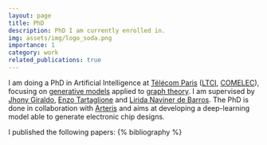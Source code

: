 ```yaml
---
layout: page
title: PhD
description: PhD I am currently enrolled in.
img: assets/img/logo_soda.png
importance: 1
category: work
related_publications: true
---
```


I am doing a PhD in Artificial Intelligence at [Télécom Paris](https://www.telecom-paris.fr/) ([LTCI](https://www.telecom-paris.fr/en/research/labs/information-processing-ltci), [COMELEC](https://www.telecom-paris.fr/en/school/departments/communications-electronics)), focusing on [generative models](https://en.wikipedia.org/wiki/Generative_artificial_intelligence) applied to [graph theory](https://en.wikipedia.org/wiki/Graph_theory). I am supervised by [Jhony Giraldo](https://sites.google.com/view/jhonygiraldo), [Enzo Tartaglione](https://enzotarta.github.io/) and [Lirida Naviner de Barros](https://www.telecom-paris.fr/lirida-naviner). The PhD is done in collaboration with [Arteris](https://www.arteris.com/) and aims at developing a deep-learning model able to generate electronic chip designs.

I published the following papers:
{% bibliography %}
